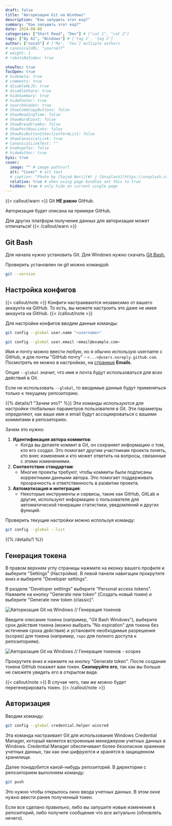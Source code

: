 ```yaml
---
draft: false
title: "Авторизация Git на Windows"
description: "Как запушить этот код?"
summary: "Как запушить этот код?"
date: 2024-08-08
categories: ["Short Read", "Dev"] # ["cat 1", "cat 2"]
tags: ["By AI", "Windows"] # ['tag 1', 'tag 2']
author: ["nozsh"] # ['Me', 'You'] multiple authors
# canonicalURL: "yourself"
# weight: 1
# robotsNoIndex: true

showToc: true
TocOpen: true
# hidemeta: true
# comments: true
# disableHLJS: true
# disableShare: true
# hideSummary: true
# hideFooter: true
# searchHidden: true
# ShowCodeCopyButtons: false
# ShowReadingTime: false
# ShowWordCount: false
# ShowBreadCrumbs: false
# ShowPostNavLinks: fales
# ShowRssButtonInSectionTermList: false
# ShowCanonicalLink: true
# CanonicalLinkText: ""
# UseHugoToc: false
# hideAuthor: true
byai: true
cover:
  image: "" # image path/url
  alt: "Cover" # alt text
  # caption: "Photo by [Sajad Nori](#) / [Unsplash](https://unsplash.com/?sl)" # display caption under cover
  relative: true # when using page bundles set this to true
  hidden: true # only hide on current single page
---
```


{{< callout/warn >}}
Git **НЕ равно** GitHub.

Авторизация будет описана на примере GitHub.

Для других платформ получение данных для авторизации может отличаться!
{{< /callout/warn >}}

## Git Bash

Для начала нужно установить Git. Для Windows нужно скачать [Git Bash.](https://git-scm.com/download/win?sl)

Проверить установлен ли git можно командой:

```bash
git --version
```

## Настройка конфигов

{{< callout/note >}}
Конфиги настраиваются независимо от вашего аккаунта на GitHub. То есть, вы можете настроить это даже не имея аккаунта на GitHub.
{{< /callout/note >}}

Для настройки конфигов вводим данные команды:

```bash
git config --global user.name "<username>"
```

```bash
git config --global user.email <email@example.com>
```

Имя и почту можно ввести любую, но я обычно использую username с GitHub, и для почты "GitHub почту" - `<...>@users.noreply.github.com`. Посмотреть ее можно в настройках, на [странице](https://github.com/settings/emails?sl) **Emails**.

Опция `--global` значит, что имя и почта будут использоваться для всех действий в Git.

Если не использовать `--global`, то вводимые данные будут применяться только к текущему репозиторию.

{{% details/1 "Зачем это?" %}}
Эти команды используются для настройки глобальных параметров пользователя в Git. Эти параметры определяют, как ваше имя и email будут ассоциироваться с вашими коммитами в репозиториях.

Зачем это нужно:

1. **Идентификация автора коммитов**:
   - Когда вы делаете коммит в Git, он сохраняет информацию о том, кто его создал. Это помогает другим участникам проекта понять, кто внес изменения и кто может ответить на вопросы, связанные с этими изменениями.
2. **Соответствие стандартам**:
   - Многие проекты требуют, чтобы коммиты были подписаны корректными данными автора. Это помогает поддерживать прозрачность и ответственность в развитии проекта.
3. **Автоматизация и интеграция**:
   - Некоторые инструменты и сервисы, такие как GitHub, GitLab и другие, используют информацию о пользователе для автоматической генерации статистики, уведомлений и других функций.

Проверить текущие настройки можно используя команду:

```bash
git config --global --list
```

{{% /details/1 %}}

## Генерация токена

В правом верхнем углу страницы нажмите на иконку вашего профиля и выберите "Settings" (Настройки). В левой панели навигации прокрутите вниз и выберите "Developer settings".

В разделе "Developer settings" выберите "Personal access tokens". Нажмите на кнопку "Generate new token" (Создать новый токен) и выберите "Generate new token (classic)".

![Авторизация Git на Windows // Генерация токенов](@img/001-avtorizatsiia-git-na-windows-generatsiia-tokenov.avif)

Введите описание токена (например, "Git Bash Windows"), выберите срок действия токена (можно выбрать "No expiration" для токена без истечения срока действия) и установите необходимые разрешения (scopes) для токена (например, `repo` для полного доступа к репозиториям).

![Авторизация Git на Windows // Генерация токенов - scopes](@img/002-avtorizatsiia-git-na-windows-generatsiia-tokenov-scopes.avif)

Прокрутите вниз и нажмите на кнопку "Generate token". После создания токена GitHub покажет вам токен. **Скопируйте его**, так как вы больше не сможете увидеть его в открытом виде.

{{< callout/note >}}
В случае чего, там же можно будет перегенерировать токен.
{{< /callout/note >}}

## Авторизация

Вводим команду:

```bash
git config --global credential.helper wincred
```

Эта команда настраивает Git для использования Windows Credential Manager, который является встроенным менеджером учетных данных в Windows. Credential Manager обеспечивает более безопасное хранение учетных данных, так как они шифруются и хранятся в защищенном хранилище.

Далее понадобится какой-нибудь репозиторий. В директории с репозиторием выполняем команду:

```bash
git push
```

Это нужно чтобы открылось окно ввода учетных данных. В этом окне нужно ввести ранее полученный токен.

Если все сделано правильно, либо вы запушите новые изменения в репозиторий, либо получите сообщение что все актуально (обновлять нечего).
